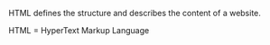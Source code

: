 
HTML defines the structure and describes the content of a website.

HTML = HyperText Markup Language
